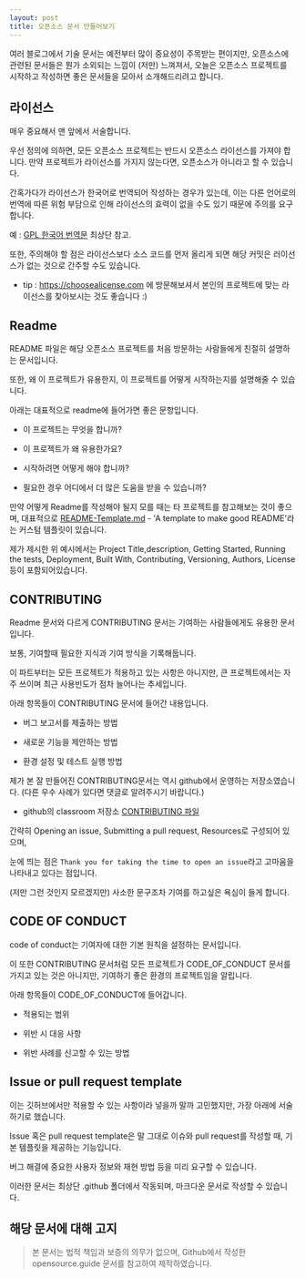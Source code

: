 ```yaml
---
layout: post
title: 오픈소스 문서 만들어보기
---
```


여러 블로그에서 기술 문서는 예전부터 많이 중요성이 주목받는 편이지만, 오픈소스에 관련된 문서들은 뭔가 소외되는 느낌이 (저만) 느껴져서, 오늘은 오픈소스 프로젝트를 시작하고 작성하면 좋은 문서들을 모아서 소개해드리려고 합니다.

## 라이선스

매우 중요해서 맨 앞에서 서술합니다.

우선 정의에 의하면, 모든 오픈소스 프로젝트는 반드시 오픈소스 라이선스를 가져야 합니다. 
만약 프로젝트가 라이선스를 가지지 않는다면, 오픈소스가 아니라고 할 수 있습니다.

간혹가다가 라이선스가 한국어로 번역되어 작성하는 경우가 있는데, 이는 다른 언어로의 번역에 따른 위험 부담으로 인해 라이선스의 효력이 없을 수도 있기 때문에 주의를 요구합니다.

예 : [GPL 한국어 번역문](http://korea.gnu.org/documents/copyleft/gpl.ko.html) 최상단 참고.

또한, 주의해야 할 점은 라이선스보다 소스 코드를 먼저 올리게 되면 해당 커밋은 러이선스가 없는 것으로 간주할 수도 있습니다.

* tip : https://choosealicense.com 에 방문해보셔서 본인의 프로젝트에 맞는 라이선스를 찾아보시는 것도 좋습니다 :)

## Readme

README 파일은 해당 오픈소스 프로젝트를 처음 방문하는 사람들에게 친절히 설명하는 문서입니다.

또한, 왜 이 프로젝트가 유용한지, 이 프로젝트를 어떻게 시작하는지를 설명해줄 수 있습니다.

아래는 대표적으로 readme에 들어가면 좋은 문항입니다.

* 이 프로젝트는 무엇을 합니까?

* 이 프로젝트가 왜 유용한가요?

* 시작하려면 어떻게 해야 합니까?

* 필요한 경우 어디에서 더 많은 도움을 받을 수 있습니까?


만약 어떻게 Readme를 작성해야 될지 모를 때는 타 프로젝트를 참고해보는 것이 좋으며, 대표적으로 [README-Template.md](https://gist.github.com/PurpleBooth/109311bb0361f32d87a2) - 'A template to make good README'라는 커스텀 템플릿이 있습니다.

제가 제시한 위 예시에서는 Project Title,description, Getting Started, Running the tests, Deployment, Built With, Contributing, Versioning, Authors, License 등이 포함되어있습니다.

## CONTRIBUTING

Readme 문서와 다르게 CONTRIBUTING 문서는 기여하는 사람들에게도 유용한 문서입니다.

보통, 기여할때 필요한 지식과 기여 방식을 기록해둡니다.

이 파트부터는 모든 프로젝트가 적용하고 있는 사항은 아니지만, 큰 프로젝트에서는 자주 쓰이며 최근 사용빈도가 점차 늘어나는 추세입니다.

아래 항목들이 CONTRIBUTING 문서에 들어간 내용입니다.

* 버그 보고서를 제출하는 방법

* 새로운 기능을 제안하는 방법

* 환경 설정 및 테스트 실행 방법

제가 본 잘 만들어진 CONTRIBUTING문서는 역시 github에서 운영하는 저장소였습니다.
(다른 우수 사례가 있다면 댓글로 알려주시기 바랍니다.)

* github의 classroom 저장소 [CONTRIBUTING 파일](https://github.com/education/classroom/blob/master/CONTRIBUTING.md)

간략히 Opening an issue, Submitting a pull request, Resources로 구성되어 있으며, 

눈에 띄는 점은 ```Thank you for taking the time to open an issue```라고 고마움을 나타내고 있다는 점입니다.

(저만 그런 것인지 모르겠지만) 사소한 문구조차 기여를 하고싶은 욕심이 들게 합니다.

## CODE OF CONDUCT

code of conduct는 기여자에 대한 기본 원칙을 설정하는 문서입니다.

이 또한 CONTRIBUTING 문서처럼 모든 프로젝트가 CODE_OF_CONDUCT 문서를 가지고 있는 것은 아니지만, 기여하기 좋은 환경의 프로젝트임을 알립니다.

아래 항목들이 CODE_OF_CONDUCT에 들어갑니다.

* 적용되는 범위

* 위반 시 대응 사항

* 위반 사례를 신고할 수 있는 방법

## Issue or pull request template 

이는 깃허브에서만 적용할 수 있는 사항이라 넣을까 말까 고민했지만, 가장 아래에 서술하기로 했습니다.

Issue 혹은 pull request template은 말 그대로 이슈와 pull request를 작성할 때, 기본 템플릿을 제공하는 기능입니다.

버그 해결에 중요한 사용자 정보와 재현 방법 등을 미리 요구할 수 있습니다.

이러한 문서는 최상단 .github 폴더에서 작동되며, 마크다운 문서로 작성할 수 있습니다. 


## 해당 문서에 대해 고지
> 본 문서는 법적 책임과 보증의 의무가 없으며, Github에서 작성한 opensource.guide 문서를 참고하여 제작하였습니다. 